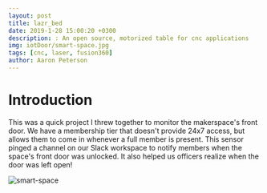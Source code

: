 ```yaml
---
layout: post
title: lazr_bed
date: 2019-1-28 15:00:20 +0300
description: : An open source, motorized table for cnc applications
img: iotDoor/smart-space.jpg
tags: [cnc, laser, fusion360]
author: Aaron Peterson
---
```

# Introduction
This was a quick project I threw together to monitor the makerspace's front door. We have a membership tier that doesn't provide 24x7 access, but allows them to come in whenever a full member is present. This sensor pinged a channel on our Slack workspace to notify members when the space's front door was unlocked. It also helped us officers realize when the door was left open!

![smart-space]({{site.baseurl}}/assets/img/iot_door/smart-space.jpg)



